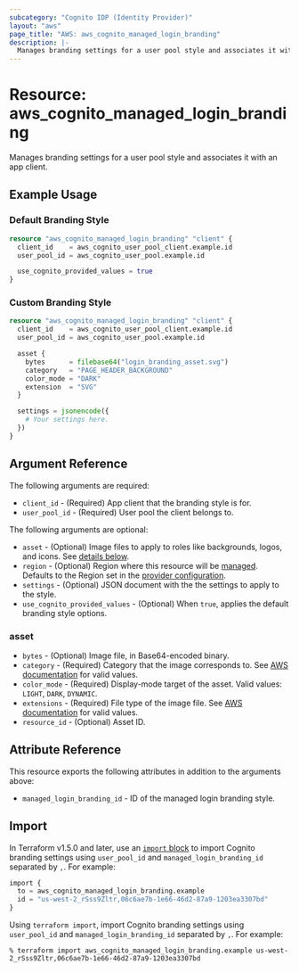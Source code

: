 ```yaml
---
subcategory: "Cognito IDP (Identity Provider)"
layout: "aws"
page_title: "AWS: aws_cognito_managed_login_branding"
description: |-
  Manages branding settings for a user pool style and associates it with an app client.
---
```


# Resource: aws_cognito_managed_login_branding

Manages branding settings for a user pool style and associates it with an app client.

## Example Usage

### Default Branding Style

```terraform
resource "aws_cognito_managed_login_branding" "client" {
  client_id    = aws_cognito_user_pool_client.example.id
  user_pool_id = aws_cognito_user_pool.example.id

  use_cognito_provided_values = true
}
```

### Custom Branding Style

```terraform
resource "aws_cognito_managed_login_branding" "client" {
  client_id    = aws_cognito_user_pool_client.example.id
  user_pool_id = aws_cognito_user_pool.example.id

  asset {
    bytes      = filebase64("login_branding_asset.svg")
    category   = "PAGE_HEADER_BACKGROUND"
    color_mode = "DARK"
    extension  = "SVG"
  }

  settings = jsonencode({
    # Your settings here.
  })
}
```

## Argument Reference

The following arguments are required:

* `client_id` - (Required) App client that the branding style is for.
* `user_pool_id` - (Required) User pool the client belongs to.

The following arguments are optional:

* `asset` - (Optional) Image files to apply to roles like backgrounds, logos, and icons. See [details below](#asset).
* `region` - (Optional) Region where this resource will be [managed](https://docs.aws.amazon.com/general/latest/gr/rande.html#regional-endpoints). Defaults to the Region set in the [provider configuration](https://registry.terraform.io/providers/hashicorp/aws/latest/docs#aws-configuration-reference).
* `settings` - (Optional) JSON document with the the settings to apply to the style.
* `use_cognito_provided_values` - (Optional) When `true`, applies the default branding style options.

### asset

* `bytes` - (Optional) Image file, in Base64-encoded binary.
* `category` - (Required) Category that the image corresponds to. See [AWS documentation](https://docs.aws.amazon.com/cognito-user-identity-pools/latest/APIReference/API_AssetType.html#CognitoUserPools-Type-AssetType-Category) for valid values.
* `color_mode` - (Required) Display-mode target of the asset. Valid values: `LIGHT`, `DARK`, `DYNAMIC`.
* `extensions` - (Required) File type of the image file. See [AWS documentation](https://docs.aws.amazon.com/cognito-user-identity-pools/latest/APIReference/API_AssetType.html#CognitoUserPools-Type-AssetType-Extension) for valid values.
* `resource_id` - (Optional) Asset ID.

## Attribute Reference

This resource exports the following attributes in addition to the arguments above:

* `managed_login_branding_id` - ID of the managed login branding style.

## Import

In Terraform v1.5.0 and later, use an [`import` block](https://developer.hashicorp.com/terraform/language/import) to import Cognito branding settings using `user_pool_id` and `managed_login_branding_id` separated by `,`. For example:

```terraform
import {
  to = aws_cognito_managed_login_branding.example
  id = "us-west-2_rSss9Zltr,06c6ae7b-1e66-46d2-87a9-1203ea3307bd"
}
```

Using `terraform import`, import Cognito branding settings using `user_pool_id` and `managed_login_branding_id` separated by `,`. For example:

```console
% terraform import aws_cognito_managed_login_branding.example us-west-2_rSss9Zltr,06c6ae7b-1e66-46d2-87a9-1203ea3307bd
```
